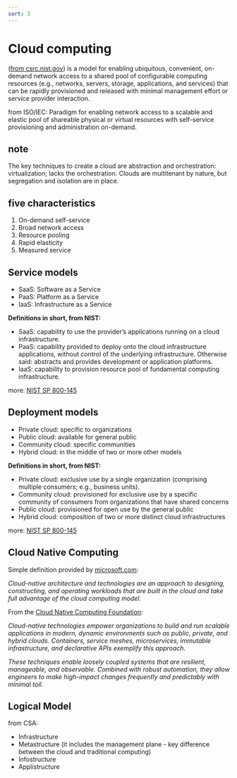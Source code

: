 ```yaml
---
sort: 3
---
```


# Cloud computing

([from csrc.nist.gov](https://csrc.nist.gov/publications/detail/sp/800-145/final))
is a model for enabling ubiquitous, convenient, on-demand network access to a shared pool of configurable computing resources (e.g., networks, servers, storage, applications, and services) that can be rapidly provisioned and released with minimal management effort or service provider interaction.


from ISO/IEC:
Paradigm for enabling network access to a scalable and elastic pool of shareable physical or virtual
resources with self-service provisioning and administration on-demand.


## note
The key techniques to create a cloud are abstraction and orchestration: virtualization; lacks the orchestration.
Clouds are multitenant by nature, but segregation and isolation are in place.

## five characteristics

1. On-demand self-service
2. Broad network access
3. Resource pooling
4. Rapid elasticity
5. Measured service

## Service models

- SaaS: Software as a Service
- PaaS: Platform as a Service
- IaaS: Infrastructure as a Service



**Definitions in short, from NIST:**

- SaaS: capability  to use the provider’s applications running on a cloud infrastructure.
- PaaS: capability provided to deploy onto the cloud infrastructure applications, without control of the underlying infrastructure. Otherwise said: abstracts and provides development or application platforms.
- IaaS: capability to provision resource pool of fundamental computing infrastructure.

more: [NIST SP 800-145](https://doi.org/10.6028/NIST.SP.800-145)



## Deployment models

- Private cloud: specific to organizations
- Public cloud: available for general public
- Community cloud: specific communities
- Hybrid cloud: in the middle of two or more other models



**Definitions in short, from NIST:**

- Private cloud: exclusive use by a single organization (comprising multiple consumers; e.g., business units).
- Community cloud: provisioned for exclusive use by a specific community of consumers from organizations that have shared concerns
- Public cloud: provisioned for open use by the general public
- Hybrid cloud: composition of two or more distinct cloud infrastructures

more: [NIST SP 800-145](https://doi.org/10.6028/NIST.SP.800-145)



## Cloud Native Computing

Simple definition provided by [microsoft.com](https://docs.microsoft.com/en-us/dotnet/architecture/cloud-native/definition):

*Cloud-native architecture and technologies are an approach to designing, constructing, and operating workloads that are built in the cloud and take full advantage of the cloud computing model.*

From the  [Cloud Native Computing Foundation](https://www.cncf.io/):

*Cloud-native technologies empower organizations to build and run scalable applications in modern, dynamic environments such as public, private, and hybrid clouds. Containers, service meshes, microservices, immutable infrastructure, and declarative APIs exemplify this approach.*

*These techniques enable loosely coupled systems that are resilient, manageable, and observable. Combined with robust automation, they allow engineers to make high-impact changes frequently and predictably with minimal toil.*



## Logical Model

from CSA:

- Infrastructure
- Metastructure (it includes the management plane - key difference between the cloud and traditional computing)
- Infostructure
- Applistructure
